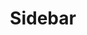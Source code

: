 ---
layout: pattern.njk
tags: 
    - maps_components_en
key: sidebar-maps_en
title: Sidebar
parent: maps_components_en
image: maps/overview/sidebar.webp
keywords: sidebar
order: 50
availablelanguages: 
    - de
---
